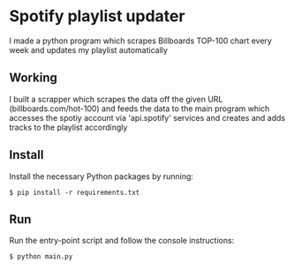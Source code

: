 # Spotify playlist updater
I made a python program which scrapes Billboards TOP-100 chart every week and updates my playlist automatically

## Working

I built a scrapper which scrapes the data off the given URL (billboards.com/hot-100) and feeds the data to the main program which accesses the spotiy account via 'api.spotify' services and creates and adds tracks to the playlist accordingly

## Install

Install the necessary Python packages by running:

`$ pip install -r requirements.txt`

## Run

Run the entry-point script and follow the console instructions:

`$ python main.py`
